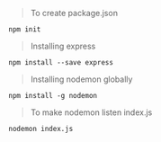 > To create package.json

```
npm init
```

> Installing express

```
npm install --save express
```

> Installing nodemon globally

```
npm install -g nodemon
```

>To make nodemon listen index.js

```
nodemon index.js
```